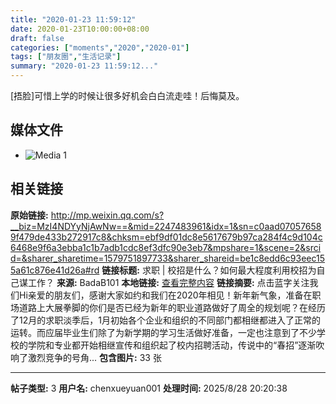 ```yaml
---
title: "2020-01-23 11:59:12"
date: 2020-01-23T10:00:00+08:00
draft: false
categories: ["moments","2020","2020-01"]
tags: ["朋友圈","生活记录"]
summary: "2020-01-23 11:59:12..."
---
```


[捂脸]可惜上学的时候让很多好机会白白流走哇！后悔莫及。

## 媒体文件

- ![Media 1](/Moments/photos/2020-01-23/202001231159120.jpg)

## 相关链接

**原始链接:** http://mp.weixin.qq.com/s?__biz=MzI4NDYyNjAwNw==&mid=2247483961&idx=1&sn=c0aad070576589f479de433b272917c8&chksm=ebf9df01dc8e5617679b97ca284f4c9d104c6468e9f6a3ebba1c1b7adb1cdc8ef3dfc90e3eb7&mpshare=1&scene=2&srcid=&sharer_sharetime=1579751897733&sharer_shareid=be1c8edd6c93eec155a61c876e41d26a#rd
**链接标题:** 求职 | 校招是什么？如何最大程度利用校招为自己谋工作？
**来源:** BadaB101
**本地链接:** [查看完整内容](/link_content/2020/01/2020-01-23/link_content/)
**链接摘要:** 点击蓝字关注我们Hi亲爱的朋友们，感谢大家如约和我们在2020年相见！新年新气象，准备在职场道路上大展拳脚的你们是否已经为新年的职业道路做好了周全的规划呢？在经历了12月的求职淡季后，1月初始各个企业和组织的不同部门都相继都进入了正常的运转。而应届毕业生们除了为新学期的学习生活做好准备，一定也注意到了不少学校的学院和专业都开始相继宣传和组织起了校内招聘活动，传说中的“春招”逐渐吹响了激烈竞争的号角...
**包含图片:** 33 张

---

**帖子类型:** 3
**用户名:** chenxueyuan001
**处理时间:** 2025/8/28 20:20:38
